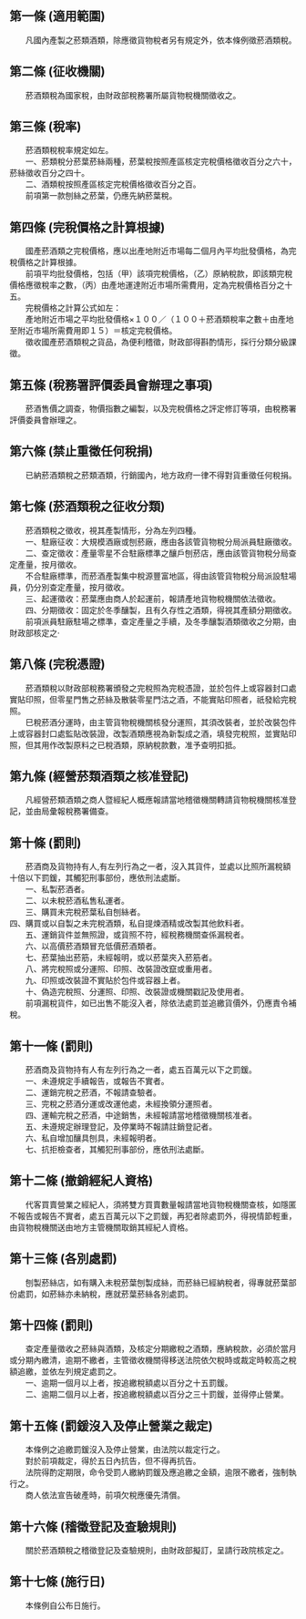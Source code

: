 第一條 (適用範圍)
-----------------
　　凡國內產製之菸類酒類，除應徵貨物稅者另有規定外，依本條例徵菸酒類稅。  


第二條 (征收機關)
-----------------
　　菸酒類稅為國家稅，由財政部稅務署所屬貨物稅機關徵收之。  


第三條 (稅率)
-------------
　　菸酒類稅稅率規定如左。  
　　一、菸類稅分菸葉菸絲兩種，菸葉稅按照產區核定完稅價格徵收百分之六十，菸絲徵收百分之四十。  
　　二、酒類稅按照產區核定完稅價格徵收百分之百。  
　　前項第一款刨絲之菸葉，仍應先納菸葉稅。  


第四條 (完稅價格之計算根據)
---------------------------
　　國產菸酒類之完稅價格，應以出產地附近市場每二個月內平均批發價格，為完稅價格之計算根據。  
　　前項平均批發價格，包括（甲）該項完稅價格，（乙）原納稅款，即該類完稅價格應徵稅率之數，（丙）由產地運達附近市場所需費用，定為完稅價格百分之十五。  
　　完稅價格之計算公式如左：  
　　產地附近市場之平均批發價格×１００／（１００＋菸酒類稅率之數＋由產地至附近市場所需費用即１５）＝核定完稅價格。  
　　徵收國產菸酒類稅之貨品，為便利稽徵，財政部得斟酌情形，採行分類分級課徵。  


第五條 (稅務署評價委員會辦理之事項)
-----------------------------------
　　菸酒售價之調查，物價指數之編製，以及完稅價格之評定修訂等項，由稅務署評價委員會辦理之。  


第六條 (禁止重徵任何稅捐)
-------------------------
　　已納菸酒類稅之菸類酒類，行銷國內，地方政府一律不得對貨重徵任何稅捐。  


第七條 (菸酒類稅之征收分類)
---------------------------
　　菸酒類稅之徵收，視其產製情形，分為左列四種。  
　　一、駐廠征收：大規模酒廠或刨菸廠，應由各該管貨物稅分局派員駐廠徵收。  
　　二、查定徵收：產量零星不合駐廠標準之釀戶刨菸店，應由該管貨物稅分局查定產量，按月徵收。  
　　不合駐廠標準，而菸酒產製集中稅源豐富地區，得由該管貨物稅分局派設駐場員，仍分別查定產量，按月徵收。  
　　三、起運徵收：菸葉應由商人於起運前，報請產地貨物稅機關依法徵收。  
　　四、分期徵收：固定於冬季釀製，且有久存性之酒類，得視其產額分期徵收。  
　　前項派員駐廠駐場之標準，查定產量之手續，及冬季釀製酒類徵收之分期，由財政部核定之‧  


第八條 (完稅憑證)
-----------------
　　菸酒類稅以財政部稅務署頒發之完稅照為完稅憑證，並於包件上或容器封口處實貼印照，但零星門售之菸絲及散裝零星門沽之酒，不能實貼印照者，祇發給完稅照。  
　　巳稅菸酒分運時，由主管貨物稅機關核發分運照，其須改裝者，並於改裝包件上或容器封口處監貼改裝證，改製酒類應視為新製成之酒，填發完稅照，並實貼印照，但其用作改製原料之已稅酒類，原納稅款數，准予查明扣抵。  


第九條 (經營菸類酒類之核准登記)
-------------------------------
　　凡經營菸類酒類之商人暨經紀人概應報請當地稽徵機關轉請貨物稅機關核准登記，並由局彙報稅務署備查。  


第十條 (罰則)
-------------
　　菸酒商及貨物持有人,有左列行為之一者，沒入其貨件，並處以比照所漏稅額十倍以下罰鍰，其觸犯刑事部份，應依刑法處斷。  
　　一、私製菸酒者。  
　　二、以未稅菸酒私售私運者。  
　　三、購買未完稅菸葉私自刨絲者。  
四、購買或以自製之未完稅酒類，私自提煉酒精或改製其他飲料者。  
　　五、運銷貨件並無照證，或貨照不符，經稅務機關查係漏稅者。  
　　六、以高價菸酒類冒充低價菸酒類者。  
　　七、菸葉抽出菸筋，未經報明，或以菸葉夾入菸筋者。  
　　八、將完稅照或分運照、印照、改裝證改竄或重用者。  
　　九、印照或改裝證不實貼於包件或容器上者。  
　　十、偽造完稅照、分運照、印照、改裝證或機關戳記及使用者。  
　　前項漏稅貨件，如已出售不能沒入者，除依法處罰並追繳貨價外，仍應責令補稅。  


第十一條 (罰則)
---------------
　　菸酒商及貨物持有人有左列行為之一者，處五百萬元以下之罰鍰。  
　　一、未遵規定手續報告，或報告不實者。  
　　二、運銷完稅之菸酒，不報請查驗者。  
　　三、完稅之菸酒分運或改運他處，未經換領分運照者。  
　　四、運輸完稅之菸酒，中途銷售，未經報請當地稽徵機關核准者。  
　　五、未遵規定辦理登記，及停業時不報請註銷登記者。  
　　六、私自增加釀具刨具，未經報明者。  
　　七、抗拒檢查者，其觸犯刑事部份，應依刑法處斷。  


第十二條 (撤銷經紀人資格)
-------------------------
　　代客買賣營業之經紀人，須將雙方買賣數量報請當地貨物稅機關查核，如隱匿不報告或報告不實者，處五百萬元以下之罰鍰，再犯者除處罰外，得視情節輕重，由貨物稅機關送由地方主管機關取銷其經紀人資格。  


第十三條 (各別處罰)
-------------------
　　刨製菸絲店，如有購入未稅菸葉刨製成絲，而菸絲已經納稅者，得專就菸葉部份處罰，如菸絲亦未納稅，應就菸葉菸絲各別處罰。  


第十四條 (罰則)
---------------
　　查定產量徵收之菸絲與酒類，及核定分期繳稅之酒類，應納稅款，必須於當月或分期內繳清，逾期不繳者，主管徵收機關得移送法院依欠稅時或裁定時較高之稅額追繳，並依左列規定處罰之。  
　　一、逾期一個月以上者，按追繳稅額處以百分之十五罰鍰。  
　　二、逾期二個月以上者，按追繳稅額處以百分之三十罰鍰，並得停止營業。  


第十五條 (罰鍰沒入及停止營業之裁定)
-----------------------------------
　　本條例之追繳罰鍰沒入及停止營業，由法院以裁定行之。  
　　對於前項裁定，得於五日內抗告，但不得再抗告。  
　　法院得酌定期限，命令受罰人繳納罰鍰及應追繳之金額，逾限不繳者，強制執行之。  
　　商人依法宣告破產時，前項欠稅應優先清償。  


第十六條 (稽徵登記及查驗規則)
-----------------------------
　　關於菸酒類稅之稽徵登記及查驗規則，由財政部擬訂，呈請行政院核定之。  


第十七條 (施行日)
-----------------
　　本條例自公布日施行。